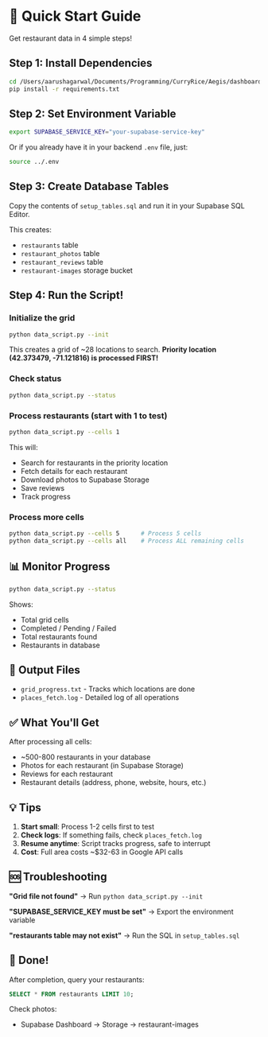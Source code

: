 # 🚀 Quick Start Guide

Get restaurant data in 4 simple steps!

## Step 1: Install Dependencies

```bash
cd /Users/aarushagarwal/Documents/Programming/CurryRice/Aegis/dashboard/backend/places_data_script
pip install -r requirements.txt
```

## Step 2: Set Environment Variable

```bash
export SUPABASE_SERVICE_KEY="your-supabase-service-key"
```

Or if you already have it in your backend `.env` file, just:
```bash
source ../.env
```

## Step 3: Create Database Tables

Copy the contents of `setup_tables.sql` and run it in your Supabase SQL Editor.

This creates:
- `restaurants` table
- `restaurant_photos` table  
- `restaurant_reviews` table
- `restaurant-images` storage bucket

## Step 4: Run the Script!

### Initialize the grid
```bash
python data_script.py --init
```

This creates a grid of ~28 locations to search.
**Priority location (42.373479, -71.121816) is processed FIRST!**

### Check status
```bash
python data_script.py --status
```

### Process restaurants (start with 1 to test)
```bash
python data_script.py --cells 1
```

This will:
- Search for restaurants in the priority location
- Fetch details for each restaurant
- Download photos to Supabase Storage
- Save reviews
- Track progress

### Process more cells
```bash
python data_script.py --cells 5      # Process 5 cells
python data_script.py --cells all    # Process ALL remaining cells
```

## 📊 Monitor Progress

```bash
python data_script.py --status
```

Shows:
- Total grid cells
- Completed / Pending / Failed
- Total restaurants found
- Restaurants in database

## 📝 Output Files

- `grid_progress.txt` - Tracks which locations are done
- `places_fetch.log` - Detailed log of all operations

## ✅ What You'll Get

After processing all cells:
- ~500-800 restaurants in your database
- Photos for each restaurant (in Supabase Storage)
- Reviews for each restaurant
- Restaurant details (address, phone, website, hours, etc.)

## 💡 Tips

1. **Start small**: Process 1-2 cells first to test
2. **Check logs**: If something fails, check `places_fetch.log`
3. **Resume anytime**: Script tracks progress, safe to interrupt
4. **Cost**: Full area costs ~$32-63 in Google API calls

## 🆘 Troubleshooting

**"Grid file not found"**
→ Run `python data_script.py --init`

**"SUPABASE_SERVICE_KEY must be set"**
→ Export the environment variable

**"restaurants table may not exist"**
→ Run the SQL in `setup_tables.sql`

## 🎉 Done!

After completion, query your restaurants:
```sql
SELECT * FROM restaurants LIMIT 10;
```

Check photos:
- Supabase Dashboard → Storage → restaurant-images

